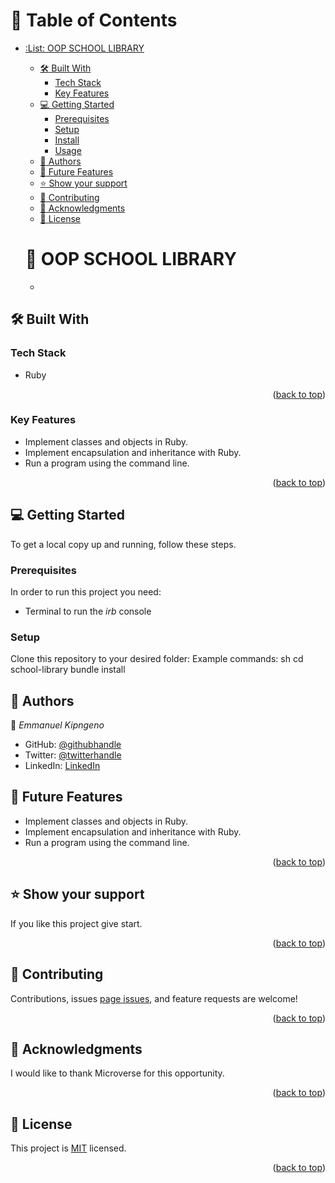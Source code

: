 <a name="readme-top"></a>
# :green_book: Table of Contents
- [:List: OOP SCHOOL LIBRARY](#-Awesome-a-nameabout-projecta)
  - [:hammer_and_wrench: Built With ](#-built-with-a-namebuilt-witha)
    - [Tech Stack ](#tech-stack-a-nametech-stacka)
    - [Key Features ](#key-features-a-namekey-featuresa)
  - [:computer: Getting Started ](#-getting-started-a-namegetting-starteda)
    - [Prerequisites](#prerequisites)
    - [Setup](#setup)
    - [Install](#install)
    - [Usage](#usage)
  - [:busts_in_silhouette: Authors ](#-authors-a-nameauthorsa)
  - [:telescope: Future Features ](#-future-features-a-namefuture-featuresa)
  - [:star:️ Show your support ](#️-show-your-support-a-namesupporta)
  - [:handshake: Contributing ](#-contributing-a-namecontributinga)
  - [:pray: Acknowledgments ](#-acknowledgments-a-nameacknowledgementsa)
  - [:memo: License ](#-license-a-namelicensea)

   # :book: OOP SCHOOL LIBRARY<a name="about-project"></a>
  -
## :hammer_and_wrench: Built With <a name="built-with"></a>
### Tech Stack <a name="tech-stack"></a>

- Ruby
<p align="right">(<a href="#readme-top">back to top</a>)</p>

 ### Key Features <a name="key-features"></a>
 - Implement classes and objects in Ruby.
 - Implement encapsulation and inheritance with Ruby.
 - Run a program using the command line.

<p align="right">(<a href="#readme-top">back to top</a>)</p>


## :computer: Getting Started <a name="getting-started"></a>
To get a local copy up and running, follow these steps.

### Prerequisites
In order to run this project you need:
  - Terminal to run the _irb_ console
### Setup
Clone this repository to your desired folder:
Example commands:
sh
  cd school-library
  bundle install

## :busts_in_silhouette: Authors <a name="authors"></a>
:bust_in_silhouette: *Emmanuel Kipngeno*
- GitHub: [@githubhandle](https://github.com/kkmanuu)
- Twitter: [@twitterhandle](https://twitter.com/kkmanuu)
- LinkedIn: [LinkedIn](https://www.linkedin.com/in/emmanuel-kipngeno-879370242/)


## :telescope: Future Features <a name="future-features"></a>

 - Implement classes and objects in Ruby.
 - Implement encapsulation and inheritance with Ruby.
 - Run a program using the command line.

<p align="right">(<a href="#readme-top">back to top</a>)</p>

## :star:️ Show your support <a name="support"></a>
If you like this project give start.
<p align="right">(<a href="#readme-top">back to top</a>)</p>

## :handshake: Contributing <a name="contributing"></a>
Contributions, issues [page issues](https://github.com/kkmanuu/OOP-school-library/issues), and feature requests are welcome!
<p align="right">(<a href="#readme-top">back to top</a>)</p>

## :pray: Acknowledgments <a name="acknowledgements"></a>
I would like to thank  Microverse for this opportunity.
<p align="right">(<a href="#readme-top">back to top</a>)</p>

## :memo: License <a name="license"></a>
This project is [MIT](./LICENSE.md) licensed.
<p align="right">(<a href="#readme-top">back to top</a>)</p>
